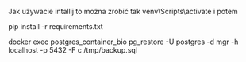 Jak używacie intallij to można zrobić tak
venv\Scripts\activate i potem 

pip install -r requirements.txt



docker exec postgres_container_bio pg_restore -U postgres -d mgr -h localhost -p 5432 -F c /tmp/backup.sql